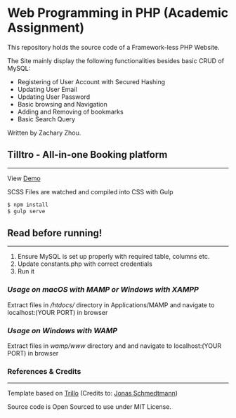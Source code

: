 # Web Programming in PHP (Academic Assignment)

This repository holds the source code of a Framework-less PHP Website.

The Site mainly display the following functionalities besides basic CRUD of MySQL:

- Registering of User Account with Secured Hashing
- Updating User Email
- Updating User Password
- Basic browsing and Navigation
- Adding and Removing of bookmarks
- Basic Search Query

Written by Zachary Zhou.

## Tilltro - All-in-one Booking platform

---

View [Demo](https://zac.qzonetech.com/)

SCSS Files are watched and compiled into CSS with Gulp

```bash
$ npm install
$ gulp serve
```

## **Read before running!**

---

1.  Ensure MySQL is set up properly with required table, columns etc.
2.  Update constants.php with correct credentials
3.  Run it

### _Usage on macOS with MAMP or Windows with XAMPP_

Extract files in _/htdocs/_ directory in Applications/MAMP and navigate to localhost:(YOUR PORT) in browser

### _Usage on Windows with WAMP_

Extract files in _wamp/www_ directory and and navigate to localhost:(YOUR PORT) in browser

### **References & Credits**

---

Template based on [Trillo](https://github.com/jonasschmedtmann/advanced-css-course/tree/master/Trillo/final) (Credits to: [Jonas Schmedtmann](https://github.com/jonasschmedtmann))

Source code is Open Sourced to use under MIT License.
